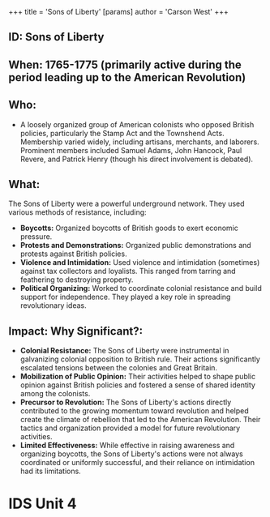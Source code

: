 +++
 title = 'Sons of Liberty'
[params]
	author = 'Carson West'
+++
## ID: Sons of Liberty 
## When: 1765-1775 (primarily active during the period leading up to the American Revolution)

## Who: 
* A loosely organized group of American colonists who opposed British policies, particularly the Stamp Act and the Townshend Acts.  Membership varied widely, including artisans, merchants, and laborers.  Prominent members included Samuel Adams, John Hancock, Paul Revere, and Patrick Henry (though his direct involvement is debated).

## What: 
The Sons of Liberty were a powerful underground network. They used various methods of resistance, including:
* **Boycotts:**  Organized boycotts of British goods to exert economic pressure.
* **Protests and Demonstrations:**  Organized public demonstrations and protests against British policies.
* **Violence and Intimidation:**  Used violence and intimidation (sometimes) against tax collectors and loyalists.  This ranged from tarring and feathering to destroying property.
* **Political Organizing:**  Worked to coordinate colonial resistance and build support for independence.  They played a key role in spreading revolutionary ideas.

## Impact: Why Significant?:

* **Colonial Resistance:** The Sons of Liberty were instrumental in galvanizing colonial opposition to British rule. Their actions significantly escalated tensions between the colonies and Great Britain.
* **Mobilization of Public Opinion:** Their activities helped to shape public opinion against British policies and fostered a sense of shared identity among the colonists.
* **Precursor to Revolution:** The Sons of Liberty's actions directly contributed to the growing momentum toward revolution and helped create the climate of rebellion that led to the American Revolution.  Their tactics and organization provided a model for future revolutionary activities.
* **Limited Effectiveness:** While effective in raising awareness and organizing boycotts, the Sons of Liberty's actions were not always coordinated or uniformly successful, and their reliance on intimidation had its limitations.


# IDS Unit 4
